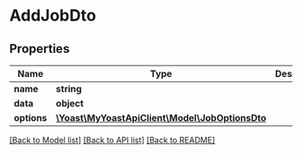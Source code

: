 # AddJobDto

## Properties
Name | Type | Description | Notes
------------ | ------------- | ------------- | -------------
**name** | **string** |  | 
**data** | **object** |  | [optional] 
**options** | [**\Yoast\MyYoastApiClient\Model\JobOptionsDto**](JobOptionsDto.md) |  | [optional] 

[[Back to Model list]](../../README.md#documentation-for-models) [[Back to API list]](../../README.md#documentation-for-api-endpoints) [[Back to README]](../../README.md)

